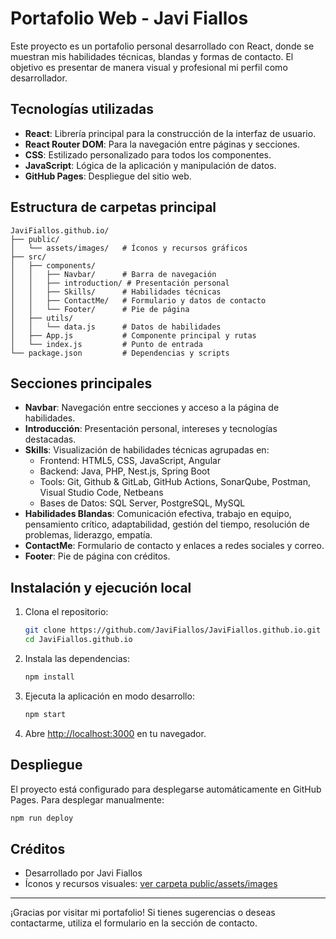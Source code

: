 # Portafolio Web - Javi Fiallos

Este proyecto es un portafolio personal desarrollado con React, donde se muestran mis habilidades técnicas, blandas y formas de contacto. El objetivo es presentar de manera visual y profesional mi perfil como desarrollador.

## Tecnologías utilizadas

- **React**: Librería principal para la construcción de la interfaz de usuario.
- **React Router DOM**: Para la navegación entre páginas y secciones.
- **CSS**: Estilizado personalizado para todos los componentes.
- **JavaScript**: Lógica de la aplicación y manipulación de datos.
- **GitHub Pages**: Despliegue del sitio web.

## Estructura de carpetas principal

```
JaviFiallos.github.io/
├── public/
│   └── assets/images/   # Íconos y recursos gráficos
├── src/
│   ├── components/
│   │   ├── Navbar/      # Barra de navegación
│   │   ├── introduction/ # Presentación personal
│   │   ├── Skills/      # Habilidades técnicas
│   │   ├── ContactMe/   # Formulario y datos de contacto
│   │   └── Footer/      # Pie de página
│   ├── utils/
│   │   └── data.js      # Datos de habilidades
│   ├── App.js           # Componente principal y rutas
│   └── index.js         # Punto de entrada
└── package.json         # Dependencias y scripts
```

## Secciones principales

- **Navbar**: Navegación entre secciones y acceso a la página de habilidades.
- **Introducción**: Presentación personal, intereses y tecnologías destacadas.
- **Skills**: Visualización de habilidades técnicas agrupadas en:
  - Frontend: HTML5, CSS, JavaScript, Angular
  - Backend: Java, PHP, Nest.js, Spring Boot
  - Tools: Git, Github & GitLab, GitHub Actions, SonarQube, Postman, Visual Studio Code, Netbeans
  - Bases de Datos: SQL Server, PostgreSQL, MySQL
- **Habilidades Blandas**: Comunicación efectiva, trabajo en equipo, pensamiento crítico, adaptabilidad, gestión del tiempo, resolución de problemas, liderazgo, empatía.
- **ContactMe**: Formulario de contacto y enlaces a redes sociales y correo.
- **Footer**: Pie de página con créditos.

## Instalación y ejecución local

1. Clona el repositorio:
   ```bash
   git clone https://github.com/JaviFiallos/JaviFiallos.github.io.git
   cd JaviFiallos.github.io
   ```
2. Instala las dependencias:
   ```bash
   npm install
   ```
3. Ejecuta la aplicación en modo desarrollo:
   ```bash
   npm start
   ```
4. Abre [http://localhost:3000](http://localhost:3000) en tu navegador.

## Despliegue

El proyecto está configurado para desplegarse automáticamente en GitHub Pages. Para desplegar manualmente:

```bash
npm run deploy
```

## Créditos
- Desarrollado por Javi Fiallos
- Íconos y recursos visuales: [ver carpeta public/assets/images](public/assets/images)

---
¡Gracias por visitar mi portafolio! Si tienes sugerencias o deseas contactarme, utiliza el formulario en la sección de contacto.
